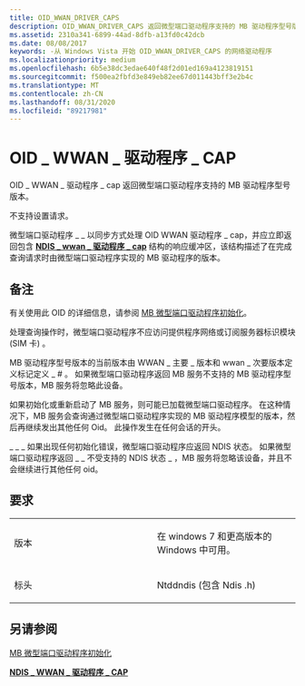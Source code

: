 ```yaml
---
title: OID_WWAN_DRIVER_CAPS
description: OID_WWAN_DRIVER_CAPS 返回微型端口驱动程序支持的 MB 驱动程序型号版本。
ms.assetid: 2310a341-6899-44ad-8dfb-a13fd0c42dcb
ms.date: 08/08/2017
keywords: -从 Windows Vista 开始 OID_WWAN_DRIVER_CAPS 的网络驱动程序
ms.localizationpriority: medium
ms.openlocfilehash: 6b5e38dc3edae640f48f2d01ed169a4123819151
ms.sourcegitcommit: f500ea2fbfd3e849eb82ee67d011443bff3e2b4c
ms.translationtype: MT
ms.contentlocale: zh-CN
ms.lasthandoff: 08/31/2020
ms.locfileid: "89217981"
---
```

# <a name="oid_wwan_driver_caps"></a>OID \_ WWAN \_ 驱动程序 \_ CAP


OID \_ WWAN \_ 驱动程序 \_ cap 返回微型端口驱动程序支持的 MB 驱动程序型号版本。

不支持设置请求。

微型端口驱动程序 \_ \_ 以同步方式处理 OID WWAN 驱动程序 \_ cap，并应立即返回包含 [**NDIS \_ wwan \_ 驱动程序 \_ cap**](/windows-hardware/drivers/ddi/ndiswwan/ns-ndiswwan-_ndis_wwan_driver_caps) 结构的响应缓冲区，该结构描述了在完成查询请求时由微型端口驱动程序实现的 MB 驱动程序的版本。

<a name="remarks"></a>备注
-------

有关使用此 OID 的详细信息，请参阅 [MB 微型端口驱动程序初始化](./mb-miniport-driver-initialization.md)。

处理查询操作时，微型端口驱动程序不应访问提供程序网络或订阅服务器标识模块 (SIM 卡) 。

MB 驱动程序型号版本的当前版本由 WWAN \_ 主要 \_ 版本和 wwan \_ 次要版本定义标记定义 \_ \# 。 如果微型端口驱动程序返回 MB 服务不支持的 MB 驱动程序型号版本，MB 服务将忽略此设备。

如果初始化或重新启动了 MB 服务，则可能已加载微型端口驱动程序。 在这种情况下，MB 服务会查询通过微型端口驱动程序实现的 MB 驱动程序模型的版本，然后再继续发出其他任何 Oid。 此操作发生在任何会话的开头。

\_ \_ \_ 如果出现任何初始化错误，微型端口驱动程序应返回 NDIS 状态。 如果微型端口驱动程序返回 \_ \_ 不受支持的 NDIS 状态 \_ ，MB 服务将忽略该设备，并且不会继续进行其他任何 oid。

<a name="requirements"></a>要求
------------

<table>
<colgroup>
<col width="50%" />
<col width="50%" />
</colgroup>
<tbody>
<tr class="odd">
<td><p>版本</p></td>
<td><p>在 windows 7 和更高版本的 Windows 中可用。</p></td>
</tr>
<tr class="even">
<td><p>标头</p></td>
<td>Ntddndis (包含 Ndis .h) </td>
</tr>
</tbody>
</table>

## <a name="see-also"></a>另请参阅


[MB 微型端口驱动程序初始化](./mb-miniport-driver-initialization.md)

[**NDIS \_ WWAN \_ 驱动程序 \_ CAP**](/windows-hardware/drivers/ddi/ndiswwan/ns-ndiswwan-_ndis_wwan_driver_caps)

 

